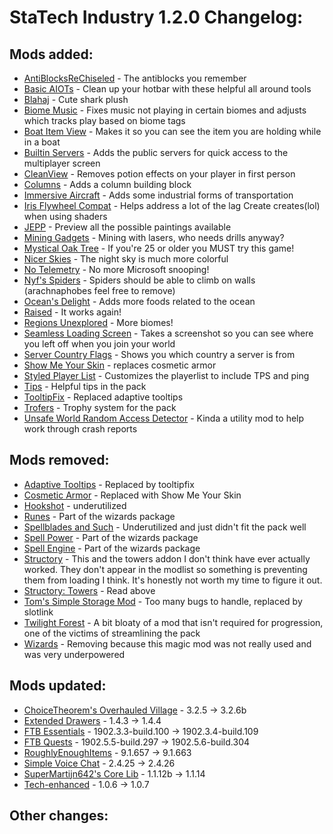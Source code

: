 # StaTech Industry 1.2.0 Changelog:

## Mods added:
- [AntiBlocksReChiseled](https://www.curseforge.com/minecraft/mc-mods/antiblocksrechiseled) - The antiblocks you remember
- [Basic AIOTs](https://www.curseforge.com/minecraft/mc-mods/basic-aiots) - Clean up your hotbar with these helpful all around tools
- [Blahaj](https://www.curseforge.com/minecraft/mc-mods/blahaj-fabric) - Cute shark plush
- [Biome Music](https://www.curseforge.com/minecraft/mc-mods/biome-music) - Fixes music not playing in certain biomes and adjusts which tracks play based on biome tags
- [Boat Item View](https://www.curseforge.com/minecraft/mc-mods/boat-item-view) - Makes it so you can see the item you are holding while in a boat
- [Builtin Servers](https://www.curseforge.com/minecraft/mc-mods/builtin-servers) - Adds the public servers for quick access to the multiplayer screen
- [CleanView](https://www.curseforge.com/minecraft/mc-mods/cleanview-fabric) - Removes potion effects on your player in first person
- [Columns](https://www.curseforge.com/minecraft/mc-mods/columns) - Adds a column building block
- [Immersive Aircraft](https://www.curseforge.com/minecraft/mc-mods/immersive-aircraft) - Adds some industrial forms of transportation
- [Iris Flywheel Compat](https://www.curseforge.com/minecraft/mc-mods/iris-flywheel-compat) - Helps address a lot of the lag Create creates(lol) when using shaders
- [JEPP](https://www.curseforge.com/minecraft/mc-mods/jepp) - Preview all the possible paintings available
- [Mining Gadgets](https://www.curseforge.com/minecraft/mc-mods/mining-gadgets-fabric) - Mining with lasers, who needs drills anyway?
- [Mystical Oak Tree](https://www.curseforge.com/minecraft/mc-mods/mystical-oak-tree) - If you're 25 or older you MUST try this game!
- [Nicer Skies](https://www.curseforge.com/minecraft/mc-mods/nicer-skies) - The night sky is much more colorful
- [No Telemetry](https://www.curseforge.com/minecraft/mc-mods/no-telemetry) - No more Microsoft snooping!
- [Nyf's Spiders](https://www.curseforge.com/minecraft/mc-mods/nyfs-spiders) - Spiders should be able to climb on walls (arachnaphobes feel free to remove)
- [Ocean's Delight](https://www.curseforge.com/minecraft/mc-mods/oceans-delight) - Adds more foods related to the ocean
- [Raised](https://www.curseforge.com/minecraft/mc-mods/raised) - It works again!
- [Regions Unexplored](https://www.curseforge.com/minecraft/mc-mods/regions-unexplored) - More biomes!
- [Seamless Loading Screen](https://www.curseforge.com/minecraft/mc-mods/seamless-loading-screen) - Takes a screenshot so you can see where you left off when you join your world
- [Server Country Flags](https://www.curseforge.com/minecraft/mc-mods/server-country-flags) - Shows you which country a server is from
- [Show Me Your Skin](https://www.curseforge.com/minecraft/mc-mods/show-me-your-skin) - replaces cosmetic armor
- [Styled Player List](https://www.curseforge.com/minecraft/mc-mods/styled-player-list) - Customizes the playerlist to include TPS and ping
- [Tips](https://www.curseforge.com/minecraft/mc-mods/tips) - Helpful tips in the pack
- [TooltipFix](https://www.curseforge.com/minecraft/mc-mods/tooltipfix) - Replaced adaptive tooltips
- [Trofers](https://www.curseforge.com/minecraft/mc-mods/trofers-fabric) - Trophy system for the pack
- [Unsafe World Random Access Detector](https://www.curseforge.com/minecraft/mc-mods/uwrad) - Kinda a utility mod to help work through crash reports

## Mods removed:
- [Adaptive Tooltips](https://www.curseforge.com/minecraft/mc-mods/adaptive-tooltips) - Replaced by tooltipfix
- [Cosmetic Armor](https://www.curseforge.com/minecraft/mc-mods/cosmetic-armor-fabric) - Replaced with Show Me Your Skin
- [Hookshot](https://www.curseforge.com/minecraft/mc-mods/hookshot) - underutilized
- [Runes](https://www.curseforge.com/minecraft/mc-mods/rune-crafting) - Part of the wizards package
- [Spellblades and Such](https://www.curseforge.com/minecraft/mc-mods/spellblade-next) - Underutilized and just didn't fit the pack well
- [Spell Power](https://www.curseforge.com/minecraft/mc-mods/spell-power) - Part of the wizards package
- [Spell Engine](https://www.curseforge.com/minecraft/mc-mods/spell-engine) - Part of the wizards package
- [Structory](https://www.curseforge.com/minecraft/mc-mods/structory) - This and the towers addon I don't think have ever actually worked. They don't appear in the modlist so something is preventing them from loading I think. It's honestly not worth my time to figure it out.
- [Structory: Towers](https://www.curseforge.com/minecraft/mc-mods/structory-towers) - Read above
- [Tom's Simple Storage Mod](https://www.curseforge.com/minecraft/mc-mods/toms-storage-fabric) - Too many bugs to handle, replaced by slotlink
- [Twilight Forest](https://www.curseforge.com/minecraft/mc-mods/the-twilight-forest) - A bit bloaty of a mod that isn't required for progression, one of the victims of streamlining the pack
- [Wizards](https://www.curseforge.com/minecraft/mc-mods/wizards) - Removing because this magic mod was not really used and was very underpowered

## Mods updated:
- [ChoiceTheorem's Overhauled Village](https://www.curseforge.com/minecraft/mc-mods/choicetheorems-overhauled-village) - 3.2.5 -> 3.2.6b
- [Extended Drawers](https://www.curseforge.com/minecraft/mc-mods/extended-drawers) - 1.4.3 -> 1.4.4
- [FTB Essentials](https://www.curseforge.com/minecraft/mc-mods/ftb-essentials-forge) - 1902.3.3-build.100 -> 1902.3.4-build.109
- [FTB Quests](https://www.curseforge.com/minecraft/mc-mods/ftb-quests-fabric) - 1902.5.5-build.297 -> 1902.5.6-build.304
- [RoughlyEnoughItems](https://www.curseforge.com/minecraft/mc-mods/roughly-enough-items) - 9.1.657 -> 9.1.663
- [Simple Voice Chat](https://www.curseforge.com/minecraft/mc-mods/simple-voice-chat) - 2.4.25 -> 2.4.26
- [SuperMartijn642's Core Lib](https://www.curseforge.com/minecraft/mc-mods/supermartijn642s-core-lib) - 1.1.12b -> 1.1.14
- [Tech-enhanced](https://www.curseforge.com/minecraft/mc-mods/tech-enhanced) - 1.0.6 -> 1.0.7

## Other changes: